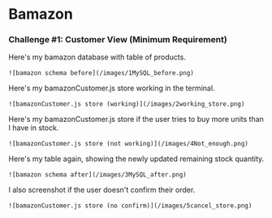 # Bamazon 

### Challenge #1: Customer View (Minimum Requirement)

 Here's my bamazon database with table of products.

	![bamazon schema before](/images/1MySQL_before.png)

 Here's my bamazonCustomer.js store working in the terminal.
	
	![bamazonCustomer.js store (working)](/images/2working_store.png)

 Here's my bamazonCustomer.js store if the user tries to buy more units than I have in stock.
	
	![bamazonCustomer.js store (not working)](/images/4Not_enough.png)

 Here's my table again, showing the newly updated remaining stock quantity.

	![bamazon schema after](/images/3MySQL_after.png)

 I also screenshot if the user doesn't confirm their order.

   	![bamazonCustomer.js store (no confirm)](/images/5cancel_store.png)